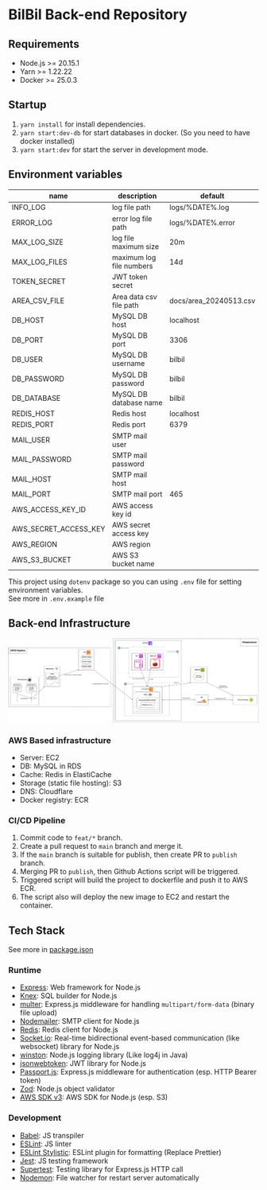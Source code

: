 # BilBil Back-end Repository

## Requirements

* Node.js >= 20.15.1
* Yarn >= 1.22.22
* Docker >= 25.0.3

## Startup

1. `yarn install` for install dependencies.
2. `yarn start:dev-db` for start databases in docker. (So you need to have docker installed)
3. `yarn start:dev` for start the server in development mode.

## Environment variables
| name                  | description              | default                |
|-----------------------|--------------------------|------------------------|
| INFO_LOG              | log file path            | logs/%DATE%.log        |
| ERROR_LOG             | error log file path      | logs/%DATE%.error      |
| MAX_LOG_SIZE          | log file maximum size    | 20m                    |
| MAX_LOG_FILES         | maximum log file numbers | 14d                    |
| TOKEN_SECRET          | JWT token secret         |                        |
| AREA_CSV_FILE         | Area data csv file path  | docs/area_20240513.csv |
| DB_HOST               | MySQL DB host            | localhost              |
| DB_PORT               | MySQL DB port            | 3306                   |
| DB_USER               | MySQL DB username        | bilbil                 |
| DB_PASSWORD           | MySQL DB password        | bilbil                 |
| DB_DATABASE           | MySQL DB database name   | bilbil                 |
| REDIS_HOST            | Redis host               | localhost              |
| REDIS_PORT            | Redis port               | 6379                   |
| MAIL_USER             | SMTP mail user           |                        |
| MAIL_PASSWORD         | SMTP mail password       |                        |
| MAIL_HOST             | SMTP mail host           |                        |
| MAIL_PORT             | SMTP mail port           | 465                    |
| AWS_ACCESS_KEY_ID     | AWS access key id        |                        |
| AWS_SECRET_ACCESS_KEY | AWS secret access key    |                        |
| AWS_REGION            | AWS region               |                        |
| AWS_S3_BUCKET         | AWS S3 bucket name       |                        | 

This project using `dotenv` package so you can using `.env` file for setting environment variables.    
See more in `.env.example` file

## Back-end Infrastructure
![infrastructure-diagram.png](https://raw.githubusercontent.com/billbill-umc/bilbil_backend/main/docs/infrastructure-diagram.png)

### AWS Based infrastructure   
* Server: EC2
* DB: MySQL in RDS
* Cache: Redis in ElastiCache
* Storage (static file hosting): S3
* DNS: Cloudflare
* Docker registry: ECR

### CI/CD Pipeline
1. Commit code to `feat/*` branch.
2. Create a pull request to `main` branch and merge it.
3. If the `main` branch is suitable for publish, then create PR to `publish` branch.
4. Merging PR to `publish`, then Github Actions script will be triggered.
5. Triggered script will build the project to dockerfile and push it to AWS ECR.
6. The script also will deploy the new image to EC2 and restart the container.


## Tech Stack
See more in [package.json](https://github.com/billbill-umc/bilbil_backend/blob/main/package.json)

### Runtime
* [Express](https://expressjs.com/): Web framework for Node.js
* [Knex](https://knexjs.org/): SQL builder for Node.js
* [multer](https://www.npmjs.com/package/multer): Express.js middleware for handling `multipart/form-data` (binary file upload)
* [Nodemailer](https://nodemailer.com/): SMTP client for Node.js
* [Redis](https://github.com/redis/node-redis): Redis client for Node.js
* [Socket.io](https://socket.io/): Real-time bidirectional event-based communication (like websocket) library for Node.js
* [winston](https://github.com/winstonjs/winston): Node.js logging library (Like log4j in Java)
* [jsonwebtoken](https://www.npmjs.com/package/jsonwebtoken): JWT library for Node.js
* [Passport.js](https://www.passportjs.org/): Express.js middleware for authentication (esp. HTTP Bearer token)
* [Zod](https://zod.dev/): Node.js object validator
* [AWS SDK v3](https://github.com/aws/aws-sdk-js-v3): AWS SDK for Node.js (esp. S3)

### Development
* [Babel](https://babeljs.io/): JS transpiler
* [ESLint](https://eslint.org/): JS linter
* [ESLint Stylistic](https://eslint.style/): ESLint plugin for formatting (Replace Prettier)
* [Jest](https://jestjs.io/): JS testing framework
* [Supertest](https://www.npmjs.com/package/supertest): Testing library for Express.js HTTP call
* [Nodemon](https://www.npmjs.com/package/nodemon): File watcher for restart server automatically
